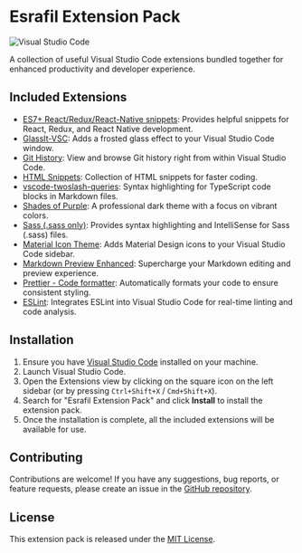 # Esrafil Extension Pack

![Visual Studio Code](https://img.shields.io/badge/Visual%20Studio%20Code-%5E1.0.0-blue.svg)

A collection of useful Visual Studio Code extensions bundled together for enhanced productivity and developer experience.

## Included Extensions

- [ES7+ React/Redux/React-Native snippets](https://marketplace.visualstudio.com/items/SamKirkland.ReactNativeSnippets): Provides helpful snippets for React, Redux, and React Native development.
- [GlassIt-VSC](https://marketplace.visualstudio.com/items/avencera.glassit): Adds a frosted glass effect to your Visual Studio Code window.
- [Git History](https://marketplace.visualstudio.com/items/DonJayamanne.githistory): View and browse Git history right from within Visual Studio Code.
- [HTML Snippets](https://marketplace.visualstudio.com/items/abusaidm.html-snippets): Collection of HTML snippets for faster coding.
- [vscode-twoslash-queries](https://marketplace.visualstudio.com/items/Microsoft.docs-markdown): Syntax highlighting for TypeScript code blocks in Markdown files.
- [Shades of Purple](https://marketplace.visualstudio.com/items/ahmadawais.shades-of-purple): A professional dark theme with a focus on vibrant colors.
- [Sass (.sass only)](https://marketplace.visualstudio.com/items/RobinMalfait.sass-indented): Provides syntax highlighting and IntelliSense for Sass (.sass) files.
- [Material Icon Theme](https://marketplace.visualstudio.com/items/PKief.material-icon-theme): Adds Material Design icons to your Visual Studio Code sidebar.
- [Markdown Preview Enhanced](https://marketplace.visualstudio.com/items/shd101wyy.markdown-preview-enhanced): Supercharge your Markdown editing and preview experience.
- [Prettier - Code formatter](https://marketplace.visualstudio.com/items/esbenp.prettier-vscode): Automatically formats your code to ensure consistent styling.
- [ESLint](https://marketplace.visualstudio.com/items/dbaeumer.vscode-eslint): Integrates ESLint into Visual Studio Code for real-time linting and code analysis.

## Installation

1. Ensure you have [Visual Studio Code](https://code.visualstudio.com/) installed on your machine.
2. Launch Visual Studio Code.
3. Open the Extensions view by clicking on the square icon on the left sidebar (or by pressing `Ctrl+Shift+X` / `Cmd+Shift+X`).
4. Search for "Esrafil Extension Pack" and click **Install** to install the extension pack.
5. Once the installation is complete, all the included extensions will be available for use.

## Contributing

Contributions are welcome! If you have any suggestions, bug reports, or feature requests, please create an issue in the [GitHub repository](https://github.com/your-username/your-extension-pack).

## License

This extension pack is released under the [MIT License](LICENSE).
